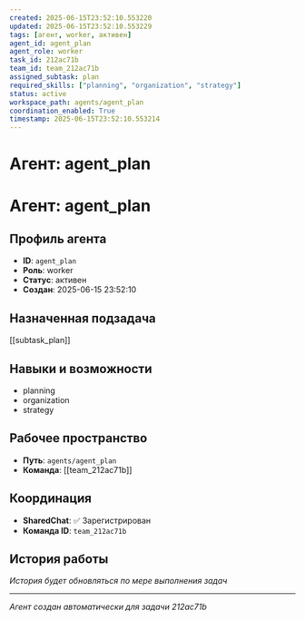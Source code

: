 ```yaml
---
created: 2025-06-15T23:52:10.553220
updated: 2025-06-15T23:52:10.553229
tags: [агент, worker, активен]
agent_id: agent_plan
agent_role: worker
task_id: 212ac71b
team_id: team_212ac71b
assigned_subtask: plan
required_skills: ["planning", "organization", "strategy"]
status: active
workspace_path: agents/agent_plan
coordination_enabled: True
timestamp: 2025-06-15T23:52:10.553214
---
```


# Агент: agent_plan

# Агент: agent_plan

## Профиль агента

- **ID**: `agent_plan`
- **Роль**: worker
- **Статус**: активен
- **Создан**: 2025-06-15 23:52:10

## Назначенная подзадача

[[subtask_plan]]

## Навыки и возможности

- planning
- organization
- strategy

## Рабочее пространство

- **Путь**: `agents/agent_plan`
- **Команда**: [[team_212ac71b]]

## Координация

- **SharedChat**: ✅ Зарегистрирован
- **Команда ID**: `team_212ac71b`

## История работы

*История будет обновляться по мере выполнения задач*

---
*Агент создан автоматически для задачи 212ac71b*
